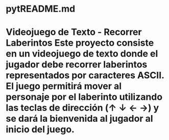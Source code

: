 # pytREADME.md
# Videojuego de Texto - Recorrer Laberintos  Este proyecto consiste en un videojuego de texto donde el jugador debe recorrer laberintos representados por caracteres ASCII. El juego permitirá mover al personaje por el laberinto utilizando las teclas de dirección (↑ ↓ ← →) y se dará la bienvenida al jugador al inicio del juego.
